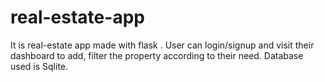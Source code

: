 # real-estate-app
It is real-estate app made with flask .
User can login/signup and visit their dashboard to add, filter the property according to their need.
Database used is Sqlite.
